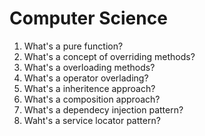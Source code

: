 # Computer Science
1. What's a pure function?
2. What's a concept of overriding methods?
3. What's a overloading methods?
4. What's a operator overlading? 
5. What's a inheritence approach?
6. What's a composition approach?
7. What's a dependecy injection pattern?
8. Waht's a service locator pattern?
